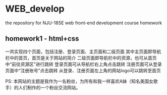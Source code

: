 # WEB_develop
the repository for NJU-18SE web front-end development course homework

## homework1 - html+css
一共实现四个页面，包括注册、登录页面、主页面和二级页面
其中主页面即导航栏中的首页，首页是关于网站的简介
二级页面即导航栏中的资源，也可从首页中“前往资源区”进行跳转
登录页面可从导航栏右上角点击跳转
注册页面可从登录页面中“注册账号”点击跳转
从登录、注册页面左上角的网站logo可以跳转至首页

PS: 本网站的主题是我作为一名粉丝，为所有和我一样喜欢A妹（知名美国女歌手）的人们制作的一个粉丝交流网站。